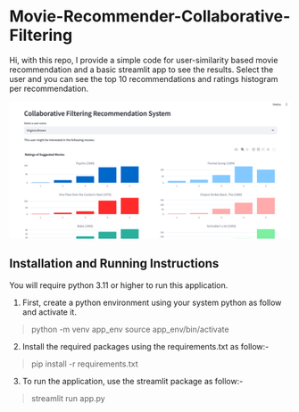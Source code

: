 # Movie-Recommender-Collaborative-Filtering
Hi, with this repo, I provide a simple code for user-similarity based movie recommendation and a basic streamlit app to see the results. Select the user and you can see the top 10 recommendations and ratings histogram per recommendation.

<img src="docs/app_screenshot.png" alt="Movie Recommender Application in action">

## Installation and Running Instructions

You will require python 3.11 or higher to run this application.

1. First, create a python environment using your system python as follow and activate it.

> python -m venv app_env
> source app_env/bin/activate

2. Install the required packages using the requirements.txt as follow:-

> pip install -r requirements.txt

3. To run the application, use the streamlit package as follow:-

> streamlit run app.py
